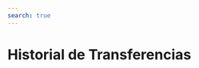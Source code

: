 ```yaml
---
search: true
---
```


# Historial de Transferencias

<iframe id="widgetFrame" src="https://widgets-es.modyo.com/personas/retail-transfers" width="100%"  frameBorder="0" style="visibility:hidden;overflow:auto;margin-top:20px;"/>

### Propiedades

| Funcionalidad                         | Descripción                                                                                                                                                                                                                                                                                                                                                                                   |
|:--------------------------------------|:----------------------------------------------------------------------------------------------------------------------------------------------------------------------------------------------------------------------------------------------------------------------------------------------------------------------------------------------------------------------------------------------|
| Transferencia de Fondos a Terceros    | Permite la transferencia de fondos a terceros, la cual puede ser inmediata o agendada para uno de los destinatarios registrados. <br><br>El cliente selecciona la cuenta de cargo, el destinatario, el monto y agrega, si así lo desea, un mensaje personalizado. <br><br>La transferencia que se está realizando debe ser autorizada con una segunda clave de seguridad.                     |
| Transferencia de Fondos entre Cuentas | Permite la transferencia de dinero entre cuentas que posee el cliente dentro de la misma institución financiera. <br><br>El cliente selecciona la cuenta de cargo, la cuenta de destino y el monto que desea transferir.<br><br>La transferencia que se está realizando, debe ser autorizada con su clave internet. Esto último se solicita como una forma de confirmación de la transacción. |
| Administrar destinatarios TEF         | Permite administrar los destinatarios de las transferencias a terceros, definiendo los datos personales y las cuentas bancarias de los destinatarios. <br><br>Esta información será utilizada en la funcionalidad de transferencias a terceros.                                                                                                                                               |
| Histórico Transferencias              | Consulta histórica que muestra las transacciones (transferencias) del cliente con sus medios de pagos (cuentas corriente y/o vista) realizadas a través de internet. <br><br>Esta consulta nos permite realizar búsquedas sobre las transferencias.                                                                                                                                           |


<script>

  export default {
    mounted() {

      function setIframeHeightCO(id, ht) {
          var ifrm = document.getElementById(id);
          if(ifrm) {
            ifrm.style.visibility = 'hidden';
            // some IE versions need a bit added or scrollbar appears
            ifrm.style.height = ht + 4 + "px";
            ifrm.style.visibility = 'visible';
          }
      }


      // iframed document sends its height using postMessage
      function handleDocHeightMsg(e) {
          // check origin
          if ( e.origin === 'https://widgets-es.modyo.com' ) {
              // parse data
              var data = JSON.parse( e.data );

              console.log('data:', data)
              // check data object
              if ( data['docHeight'] ) {
                  setIframeHeightCO( 'widgetFrame', data['docHeight'] );
              } else {
                  setIframeHeightCO( 'widgetFrame', 700 );
              }
          }
      }

      // assign message handler
      if ( window.addEventListener ) {
          window.addEventListener('message', handleDocHeightMsg, false);
      }
    }
  }

</script>

